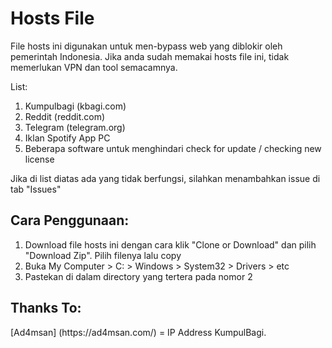 # Hosts File 
File hosts ini digunakan untuk men-bypass web yang diblokir oleh pemerintah Indonesia. Jika anda sudah memakai hosts file ini, tidak memerlukan VPN dan tool semacamnya.

List:
1) Kumpulbagi (kbagi.com)
2) Reddit (reddit.com)
3) Telegram (telegram.org)
4) Iklan Spotify App PC
5) Beberapa software untuk menghindari check for update / checking new license

Jika di list diatas ada yang tidak berfungsi, silahkan menambahkan issue di tab "Issues"

## Cara Penggunaan:
1) Download file hosts ini dengan cara klik "Clone or Download" dan pilih "Download Zip". Pilih filenya lalu copy
2) Buka My Computer > C: > Windows > System32 > Drivers > etc
3) Pastekan di dalam directory yang tertera pada nomor 2





## Thanks To:
<p>[Ad4msan] (https://ad4msan.com/) = IP Address KumpulBagi.</p>
